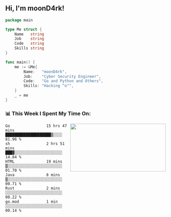 <h2> Hi, I'm moonD4rk!</h2>

```go
package main

type Me struct {
	Name   string
	Job    string
	Code   string
	Skills string
}

func main() {
	me := &Me{
		Name:   "moonD4rk",
		Job:    "Cyber Security Engineer",
		Code:   "Go and Python and Others",
		Skills: "Hacking ^o^",
	}
	_ = me
}
```

<h3>📊 This Week I Spent My Time On:</h3>
<img align='right' src="https://github-readme-stats.vercel.app/api?username=moond4rk&show_icons=true&theme=radical", width="300" height="150">

<!--START_SECTION:waka-->

```text
Go                15 hrs 47 mins  ████████████████████▒░░░░   81.96 %
sh                2 hrs 51 mins   ███▓░░░░░░░░░░░░░░░░░░░░░   14.84 %
HTML              19 mins         ▒░░░░░░░░░░░░░░░░░░░░░░░░   01.70 %
Java              8 mins          ▒░░░░░░░░░░░░░░░░░░░░░░░░   00.71 %
Rust              2 mins          ░░░░░░░░░░░░░░░░░░░░░░░░░   00.22 %
go.mod            1 min           ░░░░░░░░░░░░░░░░░░░░░░░░░   00.14 %
```

<!--END_SECTION:waka-->

